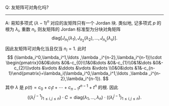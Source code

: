 Q: 友矩阵可对角化吗? 

***

A: 易知多项式 $(\lambda-1)^n$ 对应的友矩阵只有一个 Jordan 块. 类似地, 记多项式 $p$ 的根为 $\lambda_i$, 重数 $n_i$, 则友矩阵的 Jordan 标准型为分块对角矩阵
$$
\mathrm{diag}\Big[J_{n_1}(\lambda_1),J_{n_2}(\lambda_2),\ldots , J_{n_s}(\lambda_s)\Big].
$$
因此友矩阵可对角化当且仅当 $n_i=1$. 此时
$$
(\lambda_i^0,\lambda_i^1,\ldots ,\lambda _i^{n-2},\lambda_i^{n-1})\cdot \begin{pmatrix}0&0&\dots &0&-c_{0}\\1&0&\dots &0&-c_{1}\\0&1&\dots &0&-c_{2}\\\vdots &\vdots &\ddots &\vdots &\vdots \\0&0&\dots &1&-c_{n-1}\end{pmatrix}=\lambda_i(\lambda_i^0,\lambda_i^1,\ldots ,\lambda _i^{n-2},\lambda_i^{n-1}).
$$
其中 $\lambda$ 是 $p(t)=c_{0}+c_{1}t+\cdots +c_{{n-1}}t^{{n-1}}+t^{n}$ 的根. 因此
$$
\Big((\lambda_i^{j-1})_{1\leq i,j\leq n}\Big)\cdot C=\mathrm{diag}(\lambda_1,\ldots ,\lambda_n)\cdot \Big((\lambda_i^{j-1})_{1\leq i,j\leq n}\Big).
$$

